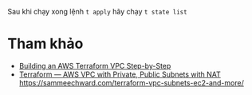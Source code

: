 
Sau khi chạy xong lệnh `t apply` hãy chạy `t state list`
# Tham khảo
- [Building an AWS Terraform VPC Step-by-Step](https://adamtheautomator.com/terraform-vpc/)
- [Terraform — AWS VPC with Private, Public Subnets with NAT](https://medium.com/appgambit/terraform-aws-vpc-with-private-public-subnets-with-nat-4094ad2ab331)
https://sammeechward.com/terraform-vpc-subnets-ec2-and-more/